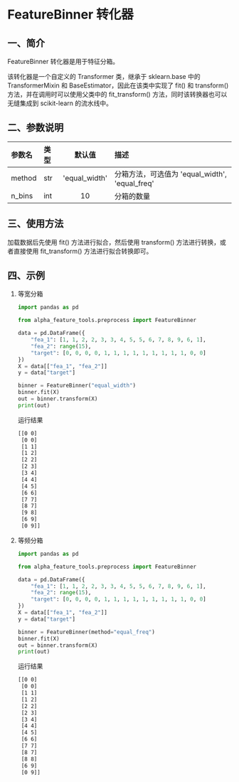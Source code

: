 # FeatureBinner 转化器




## 一、简介

FeatureBinner 转化器是用于特征分箱。

该转化器是一个自定义的 Transformer 类，继承于 sklearn.base 中的 TransformerMixin 和 BaseEstimator，因此在该类中实现了 fit() 和 transform() 方法，并在调用时可以使用父类中的 fit_transform() 方法，同时该转换器也可以无缝集成到 scikit-learn 的流水线中。



## 二、参数说明

| 参数名            | 类型      | 默认值   | 描述                                    |
|:---------------|:--------|:------:|:--------------------------------------|
| method          | str     | 'equal_width' | 分箱方法，可选值为 'equal_width', 'equal_freq' |
| n_bins          | int     | 10     | 分箱的数量                                 |



## 三、使用方法

加载数据后先使用 fit() 方法进行拟合，然后使用 transform() 方法进行转换，或者直接使用 fit_transform() 方法进行拟合转换即可。



## 四、示例

1. 等宽分箱
   ```python
   import pandas as pd
   
   from alpha_feature_tools.preprocess import FeatureBinner
   
   data = pd.DataFrame({
       "fea_1": [1, 1, 2, 2, 3, 3, 4, 5, 5, 6, 7, 8, 9, 6, 1],
       "fea_2": range(15),
       "target": [0, 0, 0, 0, 1, 1, 1, 1, 1, 1, 1, 1, 1, 0, 0]
   })
   X = data[["fea_1", "fea_2"]]
   y = data["target"]
   
   binner = FeatureBinner("equal_width")
   binner.fit(X)
   out = binner.transform(X)
   print(out)
   ```

   运行结果
   ```txt
   [[0 0]
    [0 0]
    [1 1]
    [1 2]
    [2 2]
    [2 3]
    [3 4]
    [4 4]
    [4 5]
    [6 6]
    [7 7]
    [8 7]
    [9 8]
    [6 9]
    [0 9]]
   ```

2. 等频分箱
   ```python
   import pandas as pd
   
   from alpha_feature_tools.preprocess import FeatureBinner
   
   data = pd.DataFrame({
       "fea_1": [1, 1, 2, 2, 3, 3, 4, 5, 5, 6, 7, 8, 9, 6, 1],
       "fea_2": range(15),
       "target": [0, 0, 0, 0, 1, 1, 1, 1, 1, 1, 1, 1, 1, 0, 0]
   })
   X = data[["fea_1", "fea_2"]]
   y = data["target"]
   
   binner = FeatureBinner(method="equal_freq")
   binner.fit(X)
   out = binner.transform(X)
   print(out)
   ```

   运行结果

   ```txt
   [[0 0]
    [0 0]
    [1 1]
    [1 2]
    [2 2]
    [2 3]
    [3 4]
    [4 4]
    [4 5]
    [6 6]
    [7 7]
    [8 7]
    [8 8]
    [6 9]
    [0 9]]
   ```
